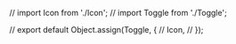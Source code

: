 // import Icon from './Icon';
// import Toggle from './Toggle';

// export default Object.assign(Toggle, {
//   Icon,
// });
